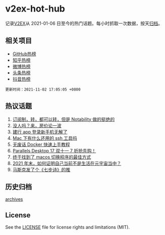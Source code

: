 # v2ex-hot-hub

 记录[V2EX](https://www.v2ex.com/)从 2021-01-06 日至今的热门话题。每小时抓取一次数据，按天[归档](archives)。
 
 ## 相关项目

- [GitHub热榜](https://github.com/snaildev/github-hot-hub)
- [知乎热榜](https://github.com/snaildev/zhihu-hot-hub)
- [微博热榜](https://github.com/snaildev/weibo-hot-hub)
- [头条热榜](https://github.com/snaildev/toutiao-hot-hub)
- [抖音热榜](https://github.com/snaildev/douyin-hot-hub)


 `更新时间：2021-11-02 17:05:05 +0800`

## 热议话题

1. [订阅制，转，都可以转，但是 Notability 做的挺绝的](https://www.v2ex.com/t/812296)
1. [没人吗？来，房价论一波](https://www.v2ex.com/t/812325)
1. [建行 app 登录新手机无解了](https://www.v2ex.com/t/812314)
1. [Mac 下有什么还用的 ssh 工具吗](https://www.v2ex.com/t/812272)
1. [无废话 Docker 快速上手教程](https://www.v2ex.com/t/812315)
1. [Parallels Desktop 17 双十一 7 折抢先购！](https://www.v2ex.com/t/812284)
1. [终于找到了 macos 切换程序的最佳方式](https://www.v2ex.com/t/812330)
1. [2021 年末，如何证明自己当前不是生活在元宇宙当中？](https://www.v2ex.com/t/812310)
1. [马斯克发了个《七步诗》的推](https://www.v2ex.com/t/812326)

## 历史归档

[archives](archives)

## License

See the [LICENSE](LICENSE) file for license rights and limitations (MIT).
